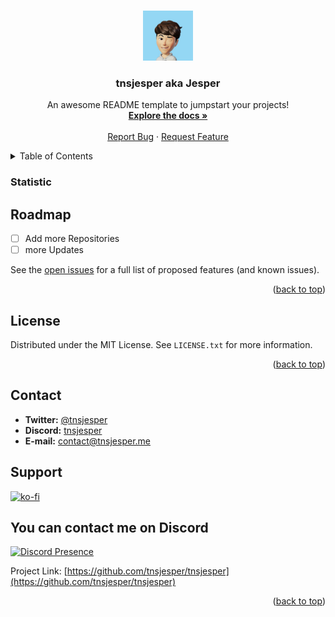 
<a name="readme-top"></a>


<br />
<div align="center">
  <a href="https://github.com/tnsjesper">
    <img src="jesper-image.png" alt="Logo" width="80" height="80">
  </a>

  <h3 align="center">tnsjesper aka Jesper</h3>

  <p align="center">
    An awesome README template to jumpstart your projects!
    <br />
    <a href="https://github.com/tnsjesper/tnsjesper/wiki"><strong>Explore the docs »</strong></a>
    <br />
    <br />
    <a href="https://github.com/tnsjesper/tnsjesper/issues">Report Bug</a>
    ·
    <a href="https://github.com/tnsjesper/tnsjesper/issues">Request Feature</a>
  </p>
</div>



<!-- TABLE OF CONTENTS -->
<details>
  <summary>Table of Contents</summary>
  <ol>
    <li><a href="#roadmap">Roadmap</a></li>
    <li><a href="#license">License</a></li>
    <li><a href="#contact">Contact</a></li>
  </ol>
</details>


### Statistic




<!-- ROADMAP -->
## Roadmap

- [ ] Add more Repositories
- [ ] more Updates

See the [open issues](https://github.com/tnsjesper/tnsjesper/issues) for a full list of proposed features (and known issues).

<p align="right">(<a href="#readme-top">back to top</a>)</p>


<!-- LICENSE -->
## License

Distributed under the MIT License. See `LICENSE.txt` for more information.

<p align="right">(<a href="#readme-top">back to top</a>)</p>



<!-- CONTACT -->
## Contact

- **Twitter:** [@tnsjesper](https://twitter.com/StckOverflw)
- **Discord:** [tnsjesper](https://discord.com/users/850470027026759690)
- **E-mail:** contact@tnsjesper.me


## Support

[![ko-fi](https://ko-fi.com/img/githubbutton_sm.svg)](https://ko-fi.com/T6T5NXZPL)

## You can contact me on Discord
[![Discord Presence](https://lanyard.cnrad.dev/api/850470027026759690)](https://discord.com/users/850470027026759690)




Project Link: [https://github.com/tnsjesper/tnsjesper](https://github.com/tnsjesper/tnsjesper)

<p align="right">(<a href="#readme-top">back to top</a>)</p>

